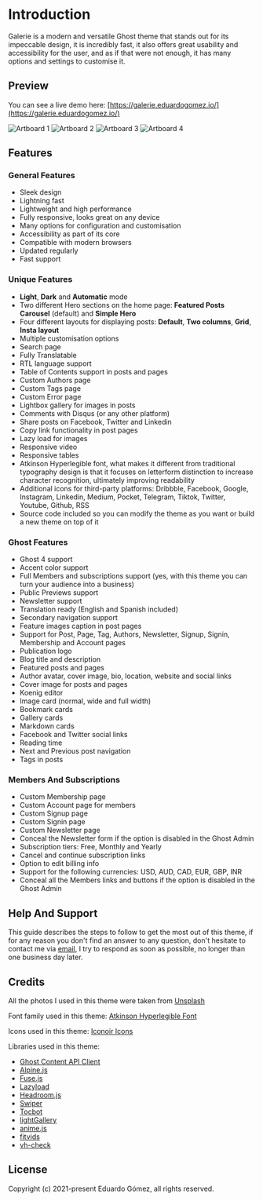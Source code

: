 # Introduction

Galerie is a modern and versatile Ghost theme that stands out for its impeccable design, it is incredibly fast, it also offers great usability and accessibility for the user, and as if that were not enough, it has many options and settings to customise it.

## Preview

You can see a live demo here: [https://galerie.eduardogomez.io/](https://galerie.eduardogomez.io/)

![Artboard 1](https://res.cloudinary.com/edev/image/upload/v1633015252/galerie/Artboard_1.jpg)
![Artboard 2](https://res.cloudinary.com/edev/image/upload/v1633015251/galerie/Artboard_2.jpg)
![Artboard 3](https://res.cloudinary.com/edev/image/upload/v1633074456/galerie/Artboard_3.jpg)
![Artboard 4](https://res.cloudinary.com/edev/image/upload/v1633015251/galerie/Artboard_4.jpg)

## Features

### General Features

* Sleek design
* Lightning fast
* Lightweight and high performance
* Fully responsive, looks great on any device
* Many options for configuration and customisation
* Accessibility as part of its core
* Compatible with modern browsers
* Updated regularly
* Fast support

### Unique Features

* **Light**, **Dark** and **Automatic** mode
* Two different Hero sections on the home page: **Featured Posts Carousel** (default) and **Simple Hero**
* Four different layouts for displaying posts: **Default**, **Two columns**, **Grid**, **Insta layout**
* Multiple customisation options
* Search page
* Fully Translatable
* RTL language support
* Table of Contents support in posts and pages
* Custom Authors page
* Custom Tags page
* Custom Error page
* Lightbox gallery for images in posts
* Comments with Disqus (or any other platform)
* Share posts on Facebook, Twitter and Linkedin
* Copy link functionality in post pages
* Lazy load for images
* Responsive video
* Responsive tables
* Atkinson Hyperlegible font, what makes it different from traditional typography design is that it focuses on letterform distinction to increase character recognition, ultimately improving readability
* Additional icons for third-party platforms: Dribbble, Facebook, Google, Instagram, Linkedin, Medium, Pocket, Telegram, Tiktok, Twitter, Youtube, Github, RSS
* Source code included so you can modify the theme as you want or build a new theme on top of it

### Ghost Features

* Ghost 4 support
* Accent color support
* Full Members and subscriptions support (yes, with this theme you can turn your audience into a business)
* Public Previews support
* Newsletter support
* Translation ready (English and Spanish included)
* Secondary navigation support
* Feature images caption in post pages
* Support for Post, Page, Tag, Authors, Newsletter, Signup, Signin, Membership and Account pages
* Publication logo
* Blog title and description
* Featured posts and pages
* Author avatar, cover image, bio, location, website and social links
* Cover image for posts and pages
* Koenig editor
* Image card (normal, wide and full width)
* Bookmark cards
* Gallery cards
* Markdown cards
* Facebook and Twitter social links
* Reading time
* Next and Previous post navigation
* Tags in posts

### Members And Subscriptions

* Custom Membership page
* Custom Account page for members
* Custom Signup page
* Custom Signin page
* Custom Newsletter page
* Conceal the Newsletter form if the option is disabled in the Ghost Admin
* Subscription tiers: Free, Monthly and Yearly
* Cancel and continue subscription links
* Option to edit billing info
* Support for the following currencies: USD, AUD, CAD, EUR, GBP, INR
* Conceal all the Members links and buttons if the option is disabled in the Ghost Admin

## Help And Support

This guide describes the steps to follow to get the most out of this theme, if for any reason you don't find an answer to any question, don't hesitate to contact me via [email](mailto:this.eduardo@gmail.com), I try to respond as soon as possible, no longer than one business day later.

## Credits

All the photos I used in this theme were taken from [Unsplash](https://unsplash.com)

Font family used in this theme: [Atkinson Hyperlegible Font](https://brailleinstitute.org/freefont)

Icons used in this theme: [Iconoir Icons](https://iconoir.com/)

Libraries used in this theme:

* [Ghost Content API Client](https://ghost.org/docs/content-api/javascript/)
* [Alpine.js](https://alpinejs.dev/)
* [Fuse.js](https://fusejs.io/)
* [Lazyload](https://github.com/verlok/vanilla-lazyload)
* [Headroom.js](https://wicky.nillia.ms/headroom.js/)
* [Swiper](https://swiperjs.com/)
* [Tocbot](https://tscanlin.github.io/tocbot/)
* [lightGallery](https://www.lightgalleryjs.com/)
* [anime.js](https://animejs.com/)
* [fitvids](http://fitvidsjs.com/)
* [vh-check](https://github.com/Hiswe/vh-check)

## License

Copyright (c) 2021-present Eduardo Gómez, all rights reserved.
